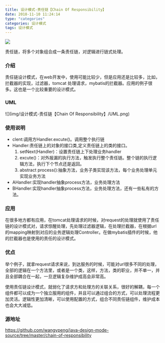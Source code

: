 ```yaml
---
title: 设计模式-责任链【Chain Of Responsibility】
date: 2018-11-10 11:24:14
type: "categories"
categories: 设计模式
tags: 设计模式
---
```


![](img/index-page-img/设计模式.png)

责任链，将多个对象组合成一条责任链，对逻辑进行链式处理。

<!-- more -->

### 介绍
责任链设计模式，在web开发中，使用可能比较少，但是应用还是比较多，比如，拦截器的实现，过滤器，tomcat 处理请求，mybatis的拦截器。应用的例子很多。这也是一个比较重要的设计模式。

### UML

![](img/设计模式-责任链【Chain Of Responsibility】/UML.png)


### 使用说明

* clent:调用方Handler.excute()。调用整个执行链
* Handler:责任链上的对象的接口类,定义责任链上的类的接口。	
	1. setNext(Handler)：设置责任链上下处理业务handler		
	2. excute()：对外报漏的执行方法，触发执行整个责任链。整个链的执行逻辑方法，执行下个节点还是返回。			
	3. abstract process():抽象方法，业务子类实现该方法，每个业务处理单元实现业务方法
* AHandler:实现handler抽象process方法，业务处理方法
* BHandler:实现handler抽象process方法，业务处理方法，还有一些私有的方法。

### 应用

在很多地方都有应用，在tomcat处理请求的时候，对request的处理就使用了责任链的设计模式对，请求惊醒处理，先处理过滤器逻辑，在处理拦截器，在根据url的mapping映射到对应的业务逻辑处理Controller。在做mybatis插件的时候，他的拦截器也是使用的责任的设计模式。

### 优点

举个例子，就拿request请求来说，到达服务的时候，可能对url很多不同的处理，全部的逻辑在一个方法里，或者是一个类，这样，方法，类的职业，并不单一，并且全部耦合在一起，一旦逻辑复杂维护成高会非常高。

使用责任链设计模式，就弱化了请求方和处理方的关联关系，很好的解耦，每一个组件都可以成为一个独立服用的组件，并且可以通过组合的方式，可以处理流程更加灵活。逻辑性更加清晰，可以使用配置的方式，组合不同责任链组件，维护成本也会大大减低。

### 源地址
<a>https://github.com/wangypeng/java-design-mode-source/tree/master/chain-of-responsibility</a>


